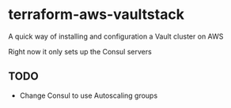 # terraform-aws-vaultstack

A quick way of installing and configuration a Vault cluster on AWS

Right now it only sets up the Consul servers

## TODO

* Change Consul to use Autoscaling groups
